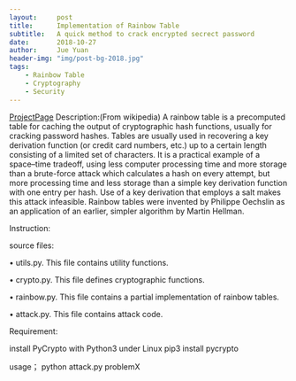 ```yaml
---
layout:     post
title:      Implementation of Rainbow Table
subtitle:   A quick method to crack encrypted secrect password
date:       2018-10-27
author:     Jue Yuan
header-img: "img/post-bg-2018.jpg"
tags:
    - Rainbow Table
    - Cryptography
    - Security
---
```

[ProjectPage](https://github.com/shumoyuan/RainbowTable)
Description:(From wikipedia)
A rainbow table is a precomputed table for caching the output of cryptographic hash functions, usually for cracking password hashes. Tables are usually used in recovering a key derivation function (or credit card numbers, etc.) up to a certain length consisting of a limited set of characters. It is a practical example of a space–time tradeoff, using less computer processing time and more storage than a brute-force attack which calculates a hash on every attempt, but more processing time and less storage than a simple key derivation function with one entry per hash. Use of a key derivation that employs a salt makes this attack infeasible.
Rainbow tables were invented by Philippe Oechslin as an application of an earlier, simpler algorithm by Martin Hellman.

Instruction:

source files:

• utils.py. This file contains utility functions.

• crypto.py. This file defines cryptographic functions.

• rainbow.py. This file contains a partial implementation of rainbow tables.

• attack.py. This file contains attack code.

Requirement:

install PyCrypto with Python3 under Linux
pip3 install pycrypto

usage；
python attack.py problemX